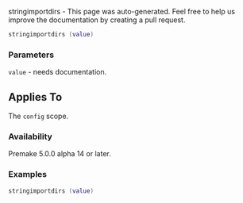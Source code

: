 stringimportdirs - This page was auto-generated. Feel free to help us improve the documentation by creating a pull request.

```lua
stringimportdirs (value)
```

### Parameters ###

`value` - needs documentation.

## Applies To ###

The `config` scope.

### Availability ###

Premake 5.0.0 alpha 14 or later.

### Examples ###

```lua
stringimportdirs (value)
```

